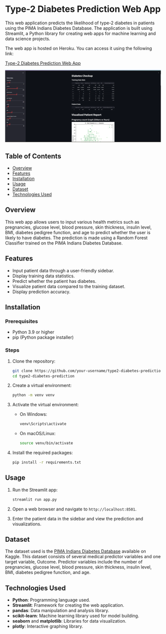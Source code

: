 # Type-2 Diabetes Prediction Web App

This web application predicts the likelihood of type-2 diabetes in patients using the PIMA Indians Diabetes Database. The application is built using Streamlit, a Python library for creating web apps for machine learning and data science projects.


The web app is hosted on Heroku. You can access it using the following link:

[Type-2 Diabetes Prediction Web App](https://type2-diabetes-ml-predictor-328dc76a07da.herokuapp.com/)

![Alt text](streamlit-diabetes.png)


## Table of Contents

- [Overview](#overview)
- [Features](#features)
- [Installation](#installation)
- [Usage](#usage)
- [Dataset](#dataset)
- [Technologies Used](#technologies-used)

## Overview

This web app allows users to input various health metrics such as pregnancies, glucose level, blood pressure, skin thickness, insulin level, BMI, diabetes pedigree function, and age to predict whether the user is likely to have diabetes. The prediction is made using a Random Forest Classifier trained on the PIMA Indians Diabetes Database.

## Features

- Input patient data through a user-friendly sidebar.
- Display training data statistics.
- Predict whether the patient has diabetes.
- Visualize patient data compared to the training dataset.
- Display prediction accuracy.

## Installation

### Prerequisites

- Python 3.9 or higher
- pip (Python package installer)

### Steps

1. Clone the repository:
   ```sh
   git clone https://github.com/your-username/type2-diabetes-prediction.git
   cd type2-diabetes-prediction
   ```

2. Create a virtual environment:
   ```sh
   python -m venv venv
   ```

3. Activate the virtual environment:
   - On Windows:
     ```sh
     venv\Scripts\activate
     ```
   - On macOS/Linux:
     ```sh
     source venv/bin/activate
     ```

4. Install the required packages:
   ```sh
   pip install -r requirements.txt
   ```

## Usage

1. Run the Streamlit app:
   ```sh
   streamlit run app.py
   ```

2. Open a web browser and navigate to `http://localhost:8501`.

3. Enter the patient data in the sidebar and view the prediction and visualizations.

## Dataset

The dataset used is the [PIMA Indians Diabetes Database](https://www.kaggle.com/datasets/uciml/pima-indians-diabetes-database) available on Kaggle. This dataset consists of several medical predictor variables and one target variable, Outcome. Predictor variables include the number of pregnancies, glucose level, blood pressure, skin thickness, insulin level, BMI, diabetes pedigree function, and age.

## Technologies Used

- **Python**: Programming language used.
- **Streamlit**: Framework for creating the web application.
- **pandas**: Data manipulation and analysis library.
- **scikit-learn**: Machine learning library used for model building.
- **seaborn** and **matplotlib**: Libraries for data visualization.
- **plotly**: Interactive graphing library.

